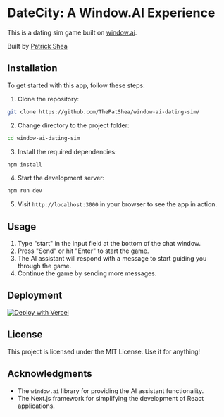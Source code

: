 # DateCity: A Window.AI Experience

This is a dating sim game built on [window.ai](windowai.io).

Built by [Patrick Shea](https://twitter.com/allstarpat)

## Installation

To get started with this app, follow these steps:

1. Clone the repository:

```bash
git clone https://github.com/ThePatShea/window-ai-dating-sim/
```

2. Change directory to the project folder:

```bash
cd window-ai-dating-sim
```

3. Install the required dependencies:

```bash
npm install
```

4. Start the development server:

```bash
npm run dev
```

5. Visit `http://localhost:3000` in your browser to see the app in action.

## Usage

1. Type "start" in the input field at the bottom of the chat window.
2. Press "Send" or hit "Enter" to start the game.
3. The AI assistant will respond with a message to start guiding you through the game.
4. Continue the game by sending more messages.

## Deployment

[![Deploy with Vercel](https://vercel.com/button)](https://vercel.com/new/clone?repository-url=https://github.com/ThePatShea/window-ai-dating-sim)


## License

This project is licensed under the MIT License. Use it for anything!

## Acknowledgments

- The `window.ai` library for providing the AI assistant functionality.
- The Next.js framework for simplifying the development of React applications.

